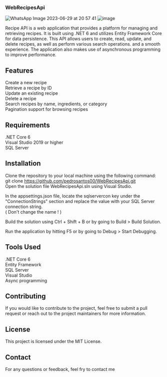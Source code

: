 ### WebRecipesApi

![WhatsApp Image 2023-06-29 at 20 57 41](https://github.com/pedrosantos00/WebRecipesApi/assets/62798656/13b65edb-f9c6-4307-8382-4bcac29f5d0b)
![image](https://github.com/pedrosantos00/WebRecipesApi/assets/62798656/f817df10-e50a-452a-9027-3686d1b528bc)

Recipe API is a web application that provides a platform for managing and retrieving recipes. It is built using .NET 6 and utilizes Entity Framework Core for data persistence. 
This API allows users to create, read, update, and delete recipes, as well as perform various search operations. and a smooth experience. The application also makes use of asynchronous programming to improve performance.

## **Features**

Create a new recipe <br>
Retrieve a recipe by ID  <br>
Update an existing recipe  <br>
Delete a recipe  <br>
Search recipes by name, ingredients, or category  <br>
Pagination support for browsing recipes  <br>

## **Requirements**

.NET Core 6 <br>
Visual Studio 2019 or higher <br>
SQL Server

## **Installation**

Clone the repository to your local machine using the following command:<br>
git clone https://github.com/pedrosantos00/WebRecipesApi.git<br>
Open the solution file WebRecipesApi.sln using Visual Studio.<br>

In the appsettings.json file, 
locate the sqlservercon key under the "ConnectionStrings" section and replace the value with your SQL Server connection string.<br>
( Don't change the name ! ) <br>


Build the solution using Ctrl + Shift + B or by going to Build > Build Solution.<br>

Run the application by hitting F5 or by going to Debug > Start Debugging.<br>



## **Tools Used**

.NET Core 6<br>
Entity Framework<br>
SQL Server<br>
Visual Studio<br>
Async programming

## **Contributing** 

If you would like to contribute to the project, feel free to submit a pull request or reach out to the project maintainers for more information.<br>

## **License**

This project is licensed under the MIT License.

## **Contact**

For any questions or feedback, feel fry to contact me 
